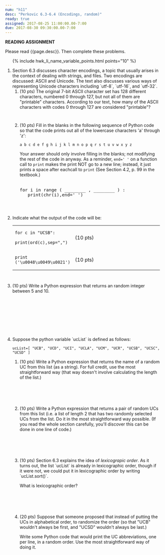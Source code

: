 ```yaml
---
num: "h11"
desc: "Perkovic 6.3-6.4 (Encodings, random)"
ready: true
assigned: 2017-08-25 11:00:00.00-7:00
due: 2017-08-30 09:30:00.00-7:00
---
```


<b>READING ASSIGNMENT</b>

Please read {{page.desc}}.  Then complete these problems.


<ol>

{% include hwk_li_name_variable_points.html points="10" %}

<li markdown="1"> Section 6.3 discusses character encodings, a topic that usually arises in the context of dealing with strings, and files.   Two encodings are discussed: ASCII and Unicode.  The text also discusses various ways of representing Unicode characters including `utf-8`, `utf-16`, and `utf-32`.

<ol>

<li markdown="1" style="margin-bottom: 3em;">(10 pts) The original 7-bit
ASCII character set has 128 different characters, numbered 0 through
127, but not all of them are "printable" characters.  According to our text, 
how many of the ASCII characters with
codes 0 through 127 are considered "printable"?
</li>

<li markdown="1" style="margin-bottom: 3em;">(10 pts) Fill in the blanks in the following sequence of Python code so that the code prints out all of the lowercase characters 'a' through 'z':

```
a b c d e f g h i j k l m n o p q r s t u v w x y z 
```

Your answer should only involve filling in the blanks; not modifying the rest of the code in anyway.  As a reminder, `end=' '` on a function call to `print` makes the print NOT go to a new line; instead, it just prints a space after eachcall to `print` (See Section 4.2, p. 99 in the textbook.)


<div style="font-size:120%;">

```

for i in range ( ________ , ________ ) :
   print(chr(i),end=' ')
   
```

</div>

<div class="pagebreak">
</div>

</li>

</ol>
</li>



<li markdown="1" style="margin-bottom: 3em;">Indicate what the output of the code will be:

<table>
<tr>
<td markdown="1">

```
for c in "UCSB":
   print(ord(c),sep=",")
```

</td>
<td style="width:30em; height:4em;"> (10 pts)
</td>
</tr>

<tr>
<td markdown="1">

```
print ('\u0048\u0049\u0021')
```

</td>
<td style="width:30em; height:4em;"> (10 pts)
</td>
</tr>


</table>
</li>



<li markdown="1" style="margin-bottom:10em;"> (10 pts) Write a Python expression that returns an random integer
between 5 and 10.
</li>

<li markdown="1"> Suppose the python variable `ucList` is defined as follows:

```
ucList=[ "UCB", "UCD", "UCI", "UCLA", "UCM", "UCR", "UCSB", "UCSC", "UCSD" ]
```
<ol>

<li markdown="1" style="margin-bottom:6em;"> (10 pts)
Write a Python expression that returns the name of a random UC from this list (as a string).   For full credit, use the most straightforward way (that way doesn't involve calculating the length of the list.)
</li>

<li markdown="1" style="margin-bottom:6em;">
(10 pts) Write a Python expression that returns a pair of random UCs from this list (i.e. a list of length 2 that has two randomly selected UCs from the list.  Do it in the most straightforward way possible.   (If you read the whole section carefully, you'll discover this can be done in one line of code.)
</li>

<li markdown="1" style="margin-bottom:6em;">
(10 pts) Section 6.3 explains the idea of <em>lexicograpic order</em>.  As it turns out, the list `ucList` is already in lexicographic order, though if it were not, we could put it in lexicographic order by writing `ucList.sort()`.

What is lexicographic order?  

</li>

<li markdown="1" style="margin-bottom:6em;">
(20 pts) Suppose that someone proposed that instead of putting the UCs in alphabetical order, to randomize the order (so that "UCB" wouldn't always be first, and "UCSD" wouldn't always be last.)

Write some Python code that would print the UC abbreviations, one per line,
in a random order.  Use the most straightforward way of doing it.
</li>


</ol>

